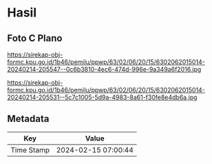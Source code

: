 # Hasil

## Foto C Plano

https://sirekap-obj-formc.kpu.go.id/1b46/pemilu/ppwp/63/02/06/20/15/6302062015014-20240214-205547--0c6b3810-4ec6-474d-996e-9a349a6f2016.jpg

https://sirekap-obj-formc.kpu.go.id/1b46/pemilu/ppwp/63/02/06/20/15/6302062015014-20240214-205531--5c7c1005-5d9a-4983-8a61-f30fe8e4db6a.jpg


## Metadata

| Key        | Value               |
| ---------- | ------------------- |
| Time Stamp | 2024-02-15 07:00:44 |



